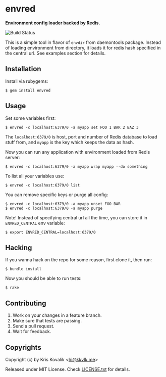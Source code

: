 # envred

**Environment config loader backed by Redis.**

![Build Status](https://app.wercker.com/status/0aa6c6c8ed8cd84fb608604ae7dc7604/s/)

This is a simple tool in flavor of `envdir` from daemontools package. Instead of
loading environment from directory, it loads it for redis hash specified in
the central url. See examples section for details.

## Installation

Install via rubygems:

    $ gem install envred

## Usage

Set some variables first:

    $ envred -c localhost:6379/0 -a myapp set FOO 1 BAR 2 BAZ 3

The `localhost:6379/0` is host, port and number of Redis database to load
stuff from, and `myapp` is the key which keeps the data as hash.

Now you can run any application with environment loaded from Redis server:

    $ envred -c localhost:6379/0 -a myapp wrap myapp --do something

To list all your variables use:

    $ envred -c localhost:6379/0 list

You can remove specific keys or purge all config:

    $ envred -c localhost:6379/0 -a myapp unset FOO BAR
    $ envred -c localhost:6379/0 -a myapp purge

Note! Instead of specifying central url all the time, you can store it in
`ENVRED_CENTRAL` env variable:

    $ export ENVRED_CENTRAL=localhost:6379/0

## Hacking

If you wanna hack on the repo for some reason, first clone it, then run:

    $ bundle install

Now you should be able to run tests:

    $ rake

## Contributing

1. Work on your changes in a feature branch.
2. Make sure that tests are passing.
3. Send a pull request.
4. Wait for feedback.

## Copyrights

Copyright (c) by Kris Kovalik <<hi@kkvlk.me>>

Released under MIT License. Check [LICENSE.txt](LICENSE.txt) for details.
